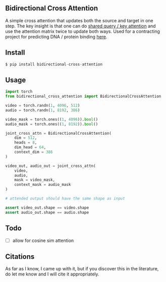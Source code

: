 ## Bidirectional Cross Attention

A simple cross attention that updates both the source and target in one step. The key insight is that one can do <a href="https://arxiv.org/abs/2001.04451">shared query / key attention</a> and use the attention matrix twice to update both ways. Used for a contracting project for predicting DNA / protein binding <a href="https://github.com/lucidrains/tf-bind-transformer">here</a>.

## Install

```py
$ pip install bidirectional-cross-attention
```

## Usage

```py
import torch
from bidirectional_cross_attention import BidirectionalCrossAttention

video = torch.randn(1, 4096, 512)
audio = torch.randn(1, 8192, 386)

video_mask = torch.ones((1, 4096)).bool()
audio_mask = torch.ones((1, 8192)).bool()

joint_cross_attn = BidirectionalCrossAttention(
    dim = 512,
    heads = 8,
    dim_head = 64,
    context_dim = 386
)

video_out, audio_out = joint_cross_attn(
    video,
    audio,
    mask = video_mask,
    context_mask = audio_mask
)

# attended output should have the same shape as input

assert video_out.shape == video.shape
assert audio_out.shape == audio.shape
```

## Todo

- [ ] allow for cosine sim attention

## Citations

As far as I know, I came up with it, but if you discover this in the literature, do let me know and I will cite it appropriately.
